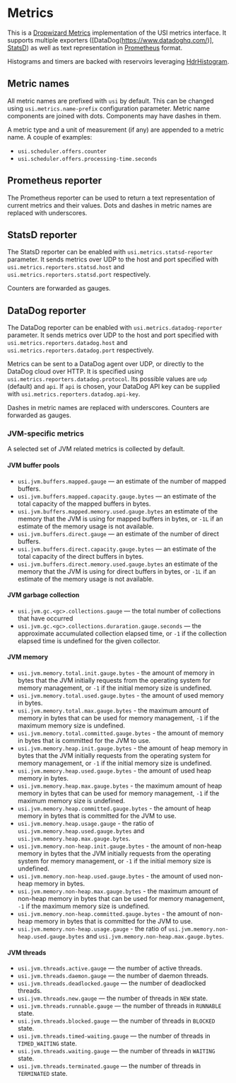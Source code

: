 # Metrics

This is a [Dropwizard Metrics](https://github.com/dropwizard/metrics) implementation 
of the USI metrics interface. It supports multiple exporters ([DataDog(https://www.datadoghq.com/)],
[StatsD](https://github.com/etsy/statsd)) as well as text representation in 
[Prometheus](https://prometheus.io/docs/instrumenting/exposition_formats/) format.

Histograms and timers are backed with reservoirs leveraging
[HdrHistogram](http://hdrhistogram.org/).

## Metric names

All metric names are prefixed with `usi` by default. This can be changed
using `usi.metrics.name-prefix` configuration parameter. Metric name components 
are joined with dots. Components may have dashes in them.

A metric type and a unit of measurement (if any) are appended to
a metric name. A couple of examples:

* `usi.scheduler.offers.counter`
* `usi.scheduler.offers.processing-time.seconds`

## Prometheus reporter

The Prometheus reporter can be used to return a text representation of 
current metrics and their values. Dots and dashes in metric names are 
replaced with underscores.

## StatsD reporter

The StatsD reporter can be enabled with `usi.metrics.statsd-reporter` parameter. 
It sends metrics over UDP to the host and port specified with
`usi.metrics.reporters.statsd.host` and `usi.metrics.reporters.statsd.port` respectively.

Counters are forwarded as gauges.

## DataDog reporter

The DataDog reporter can be enabled with `usi.metrics.datadog-reporter` parameter. 
It sends metrics over UDP to the host and port specified with `usi.metrics.reporters.datadog.host` 
and `usi.metrics.reporters.datadog.port` respectively.

Metrics can be sent to a DataDog agent over UDP, or directly to
the DataDog cloud over HTTP. It is specified using
`usi.metrics.reporters.datadog.protocol`. Its possible values are `udp` (default)
and `api`. If `api` is chosen, your DataDog API key can be supplied with
`usi.metrics.reporters.datadog.api-key`.

Dashes in metric names are replaced with underscores. Counters are
forwarded as gauges.


### JVM-specific metrics
A selected set of JVM related metrics is collected by default.

#### JVM buffer pools

* `usi.jvm.buffers.mapped.gauge` — an estimate of the number of
  mapped buffers.
* `usi.jvm.buffers.mapped.capacity.gauge.bytes` — an estimate of
  the total capacity of the mapped buffers in bytes.
* `usi.jvm.buffers.mapped.memory.used.gauge.bytes` an estimate of
  the memory that the JVM is using for mapped buffers in bytes, or `-1L`
  if an estimate of the memory usage is not available.
* `usi.jvm.buffers.direct.gauge` — an estimate of the number of
  direct buffers.
* `usi.jvm.buffers.direct.capacity.gauge.bytes` — an estimate of
  the total capacity of the direct buffers in bytes.
* `usi.jvm.buffers.direct.memory.used.gauge.bytes` an estimate of
  the memory that the JVM is using for direct buffers in bytes, or `-1L`
  if an estimate of the memory usage is not available.

#### JVM garbage collection

* `usi.jvm.gc.<gc>.collections.gauge` — the total number
  of collections that have occurred
* `usi.jvm.gc.<gc>.collections.duraration.gauge.seconds` — the
  approximate accumulated collection elapsed time, or `-1` if the
  collection elapsed time is undefined for the given collector.

#### JVM memory

* `usi.jvm.memory.total.init.gauge.bytes` - the amount of memory
  in bytes that the JVM initially requests from the operating system
  for memory management, or `-1` if the initial memory size is
  undefined.
* `usi.jvm.memory.total.used.gauge.bytes` - the amount of used
  memory in bytes.
* `usi.jvm.memory.total.max.gauge.bytes` - the maximum amount of
  memory in bytes that can be used for memory management, `-1` if the
  maximum memory size is undefined.
* `usi.jvm.memory.total.committed.gauge.bytes` - the amount of
  memory in bytes that is committed for the JVM to use.
* `usi.jvm.memory.heap.init.gauge.bytes` - the amount of heap
  memory in bytes that the JVM initially requests from the operating
  system for memory management, or `-1` if the initial memory size is
  undefined.
* `usi.jvm.memory.heap.used.gauge.bytes` - the amount of used heap
  memory in bytes.
* `usi.jvm.memory.heap.max.gauge.bytes` - the maximum amount of
  heap memory in bytes that can be used for memory management, `-1` if
  the maximum memory size is undefined.
* `usi.jvm.memory.heap.committed.gauge.bytes` - the amount of heap
  memory in bytes that is committed for the JVM to use.
* `usi.jvm.memory.heap.usage.gauge` - the ratio of
  `usi.jvm.memory.heap.used.gauge.bytes` and
  `usi.jvm.memory.heap.max.gauge.bytes`.
* `usi.jvm.memory.non-heap.init.gauge.bytes` - the amount of
  non-heap memory in bytes that the JVM initially requests from the
  operating system for memory management, or `-1` if the initial memory
  size is undefined.
* `usi.jvm.memory.non-heap.used.gauge.bytes` - the amount of used
  non-heap memory in bytes.
* `usi.jvm.memory.non-heap.max.gauge.bytes` - the maximum amount of
  non-heap memory in bytes that can be used for memory management, `-1`
  if the maximum memory size is undefined.
* `usi.jvm.memory.non-heap.committed.gauge.bytes` - the amount of
  non-heap memory in bytes that is committed for the JVM to use.
* `usi.jvm.memory.non-heap.usage.gauge` - the ratio of
  `usi.jvm.memory.non-heap.used.gauge.bytes` and
  `usi.jvm.memory.non-heap.max.gauge.bytes`.

#### JVM threads

* `usi.jvm.threads.active.gauge` — the number of active threads.
* `usi.jvm.threads.daemon.gauge` — the number of daemon threads.
* `usi.jvm.threads.deadlocked.gauge` — the number of deadlocked
  threads.
* `usi.jvm.threads.new.gauge` — the number of threads in `NEW`
   state.
* `usi.jvm.threads.runnable.gauge` — the number of threads in
  `RUNNABLE` state.
* `usi.jvm.threads.blocked.gauge` — the number of threads in
  `BLOCKED` state.
* `usi.jvm.threads.timed-waiting.gauge` — the number of threads in
  `TIMED_WAITING` state.
* `usi.jvm.threads.waiting.gauge` — the number of threads in
  `WAITING` state.
* `usi.jvm.threads.terminated.gauge` — the number of threads in
  `TERMINATED` state.
